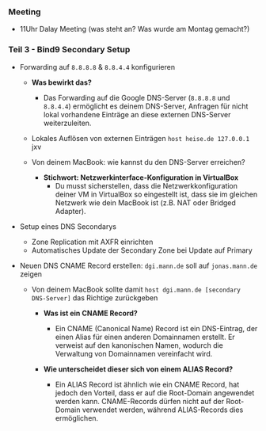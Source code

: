 ### Meeting
- 11Uhr Dalay Meeting (was steht an? Was wurde am Montag gemacht?)

### Teil 3 - Bind9 Secondary Setup

* Forwarding auf `8.8.8.8` & `8.8.4.4` konfigurieren
    * **Was bewirkt das?**
      - Das Forwarding auf die Google DNS-Server (`8.8.8.8` und `8.8.4.4`) ermöglicht es deinem DNS-Server, Anfragen für nicht lokal vorhandene Einträge an diese externen DNS-Server weiterzuleiten.

    * Lokales Auflösen von externen Einträgen `host heise.de 127.0.0.1` jxv
    * Von deinem MacBook: wie kannst du den DNS-Server erreichen? 
        * **Stichwort: Netzwerkinterface-Konfiguration in VirtualBox**
          - Du musst sicherstellen, dass die Netzwerkkonfiguration deiner VM in VirtualBox so eingestellt ist, dass sie im gleichen Netzwerk wie dein MacBook ist (z.B. NAT oder Bridged Adapter).

* Setup eines DNS Secondarys
    * Zone Replication mit AXFR einrichten
    * Automatisches Update der Secondary Zone bei Update auf Primary
* Neuen DNS CNAME Record erstellen: `dgi.mann.de` soll auf `jonas.mann.de` zeigen
    * Von deinem MacBook sollte damit `host dgi.mann.de [secondary DNS-Server]` das Richtige zurückgeben
        * **Was ist ein CNAME Record?**
          - Ein CNAME (Canonical Name) Record ist ein DNS-Eintrag, der einen Alias für einen anderen Domainnamen erstellt. Er verweist auf den kanonischen Namen, wodurch die Verwaltung von Domainnamen vereinfacht wird.

        * **Wie unterscheidet dieser sich von einem ALIAS Record?**
          - Ein ALIAS Record ist ähnlich wie ein CNAME Record, hat jedoch den Vorteil, dass er auf die Root-Domain angewendet werden kann. CNAME-Records dürfen nicht auf der Root-Domain verwendet werden, während ALIAS-Records dies ermöglichen.
          

